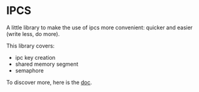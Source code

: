 # **IPCS**

A little library to make the use of ipcs more convenient: quicker and easier (write less, do more).

This library covers:
- ipc key creation
- shared memory segment
- semaphore

To discover more, here is the [doc](doc/IPCS-doc.md).

